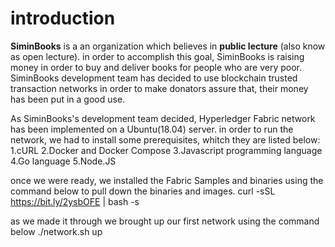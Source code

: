 <h1>introduction</h1>

<b>SiminBooks</b> is a an organization which believes in <b>public lecture</b> (also know as open lecture). in order to accomplish this goal, SiminBooks is raising money in order to buy and deliver books for people who are very poor.
SiminBooks development team has decided to use blockchain trusted transaction networks in order to make donators assure that, their money has been put in a good use.

As SiminBooks's development team decided, Hyperledger Fabric network has been implemented on a Ubuntu(18.04) server.
in order to run the network, we had to install some prerequisites, whitch they are listed below:
1.cURL
2.Docker and Docker Compose
3.Javascript programming language
4.Go language
5.Node.JS

once we were ready, we installed the Fabric Samples and binaries using the command below to pull down the binaries and images.
curl -sSL https://bit.ly/2ysbOFE | bash -s

as we made it through we brought up our first network using the command below
./network.sh up
